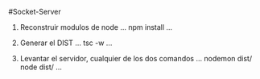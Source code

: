 #Socket-Server

1. Reconstruir modulos de node
...
npm install
...

2. Generar el DIST
...
tsc -w
...

3. Levantar el servidor, cualquier de los dos comandos 
...
nodemon dist/
node dist/
...